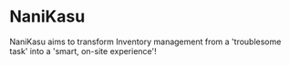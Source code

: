 # NaniKasu
NaniKasu aims to transform Inventory management from a 'troublesome task' into a 'smart, on-site experience'!
